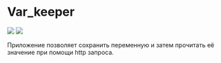 # Var_keeper

![](https://github.com/Dzzzl6/var_keeper/actions/workflows/staging.yml/badge.svg) ![](https://img.shields.io/docker/v/dzzzl/var_keeper?label=build%20for%20commit&sort=date)

Приложение позволяет сохранить переменную и затем прочитать её значение при помощи http запроса.
